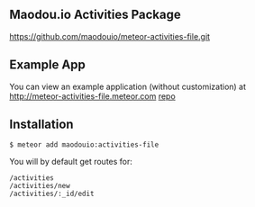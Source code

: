 ## Maodou.io Activities Package
https://github.com/maodouio/meteor-activities-file.git

## Example App
You can view an example application (without customization) at
http://meteor-activities-file.meteor.com
[repo](https://github.com/maodouio/meteor-skeleton)

## Installation
```
$ meteor add maodouio:activities-file
```
You will by default get routes for:
```
/activities
/activities/new
/activities/:_id/edit
```
